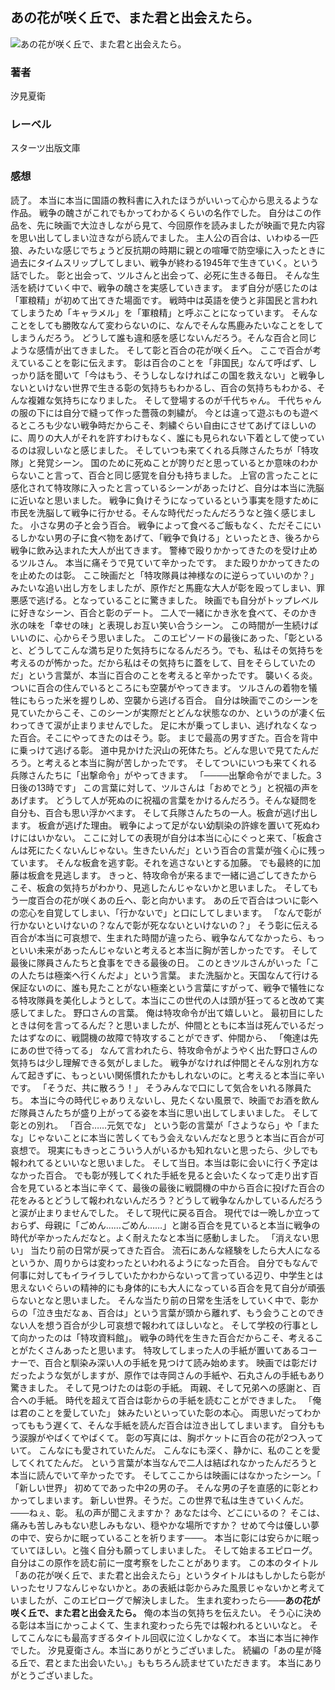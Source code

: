 ## あの花が咲く丘で、また君と出会えたら。
![あの花が咲く丘で、また君と出会えたら。](https://cdn.discordapp.com/attachments/1211570779934695494/1218013207516680283/GIJEamKakAAl0IW.png?ex=66061e32&is=65f3a932&hm=9bd8adb5ee1004ef4361a898f2cbedff7025bdefee656971389f962ad7d44478&)
### 著者
汐見夏衛
### レーベル
スターツ出版文庫
### 感想
読了。
本当に本当に国語の教科書に入れたほうがいいって心から思えるような作品。
戦争の醜さがこれでもかってわかるくらいの名作でした。
自分はこの作品を、先に映画で大泣きしながら見て、今回原作を読みましたが映画で見た内容を思い出してしまい泣きながら読んでました。
主人公の百合は、いわゆる一匹狼、みたいな感じでちょうど反抗期の時期に親との喧嘩で防空壕に入ったときに過去にタイムスリップしてしまい、戦争が終わる1945年で生きていく。という話でした。
彰と出会って、ツルさんと出会って、必死に生きる毎日。
そんな生活を続けていく中で、戦争の醜さを実感していきます。
まず自分が感じたのは「軍粮精」が初めて出てきた場面です。
戦時中は英語を使うと非国民と言われてしまうため「キャラメル」を「軍粮精」と呼ぶことになっています。
そんなことをしても勝敗なんて変わらないのに、なんでそんな馬鹿みたいなことをしてしまうんだろう。
どうして誰も違和感を感じないんだろう。そんな百合と同じような感情が出てきました。
そして彰と百合の花が咲く丘へ。
ここで百合が考えていることを彰に伝えます。
彰は百合のことを「非国民」なんて呼ばず、しっかり話を聞いて「今はもう、そうしなしなければこの国を救えない」と戦争しないといけない世界で生きる彰の気持ちもわかるし、百合の気持ちもわかる、そんな複雑な気持ちになりました。
そして登場するのが千代ちゃん。
千代ちゃんの服の下には自分で縫って作った薔薇の刺繍が。
今とは違って遊ぶものも遊べるところも少ない戦争時だからこそ、刺繍ぐらい自由にさせてあげてほしいのに、周りの大人がそれを許すわけもなく、誰にも見られない下着として使っているのは寂しいなと感じました。
そしていつも来てくれる兵隊さんたちが「特攻隊」と発覚シーン。
国のために死ぬことが誇りだと思っているとか意味のわからないこと言って、百合と同じ感覚を自分も持ちました。
上官の言ったことに感化されて特攻隊に入ったと言っているシーンがあったけど、自分は本当に洗脳に近いなと思いました。
戦争に負けそうになっているという事実を隠すために市民を洗脳して戦争に行かせる。そんな時代だったんだろうなと強く感じました。
小さな男の子と会う百合。
戦争によって食べるご飯もなく、ただそこにいるしかない男の子に食べ物をあげて、「戦争で負ける」といったとき、後ろから戦争に飲み込まれた大人が出てきます。
警棒で殴りかかってきたのを受け止めるツルさん。
本当に痛そうで見ていて辛かったです。
また殴りかかってきたのを止めたのは彰。
ここ映画だと「特攻隊員は神様なのに逆らっていいのか？」みたいな追い出し方をしましたが、原作だと馬鹿な大人が彰を殴ってしまい、罪悪感で逃げる。となっていることに驚きました。
映画でも自分がトップレベルに好きなシーン、百合と彰のデート。
二人で一緒にかき氷を食べて、そのかき氷の味を「幸せの味」と表現しお互い笑い合うシーン。
この時間が一生続けばいいのに、心からそう思いました。
このエピソードの最後にあった、「彰といると、どうしてこんな満ち足りた気持ちになるんだろう。でも、私はその気持ちを考えるのが怖かった。だから私はその気持ちに蓋をして、目をそらしていたのだ」という言葉が、本当に百合のことを考えると辛かったです。
襲いくる炎。
ついに百合の住んでいるところにも空襲がやってきます。
ツルさんの着物を犠牲にもらった米を握りしめ、空襲から逃げる百合。
自分は映画でこのシーンを見ていたからこそ、このシーンが実際だとどんな状態なのか、というのが凄く伝わってきて涙が止まりませんでした。
足に木が乗ってしまい、逃げれなくなった百合。そこにやってきたのはそう。彰。
まじで最高の男すぎた。百合を背中に乗っけて逃げる彰。
道中見かけた沢山の死体たち。どんな思いで見てたんだろう。と考えると本当に胸が苦しかったです。
そしてついにいつも来てくれる兵隊さんたちに「出撃命令」がやってきます。
「────出撃命令がでました。3日後の13時です」
この言葉に対して、ツルさんは「おめでとう」と祝福の声をあげます。
どうして人が死ぬのに祝福の言葉をかけるんだろう。そんな疑問を自分も、百合も思い浮かべます。
そして兵隊さんたちの一人。板倉が逃げ出します。
板倉が逃げた理由。
戦争によって足がない幼馴染の許嫁を置いて死ぬわけにはいかない。
ここに対しての表現が自分は本当に心にぐっと来て、「板倉さんは死にたくないんじゃない。生きたいんだ」という百合の言葉が強く心に残っています。
そんな板倉を逃す彰。それを逃さないとする加藤。
でも最終的に加藤は板倉を見逃します。
きっと、特攻命令が来るまで一緒に過ごしてきたからこそ、板倉の気持ちがわかり、見逃したんじゃないかと思いました。
そしてもう一度百合の花が咲くあの丘へ、彰と向かいます。
あの丘で百合はついに彰への恋心を自覚してしまい、「行かないで」と口にしてしまいます。
「なんで彰が行かないといけないの？なんで彰が死なないといけないの？」
そう彰に伝える百合が本当に可哀想で、生まれた時間が違ったら、戦争なんてなかったら、もっといい未来があったんじゃないと考えると本当に胸が苦しかったです。
そして最後に隊員さんたちと食事をできる最後の日。
このときツルさんがいった「この人たちは極楽へ行くんだよ」という言葉。
また洗脳かと。天国なんて行ける保証ないのに、誰も見たことがない極楽という言葉にすがって、戦争で犠牲になる特攻隊員を美化しようとして。本当にこの世代の人は頭が狂ってると改めて実感してました。
野口さんの言葉。
俺は特攻命令が出て嬉しいと。
最初目にしたときは何を言ってるんだ？と思いましたが、仲間とともに本当は死んでいるだったはずなのに、戦闘機の故障で特攻することができず、仲間から、
「俺達は先にあの世で待ってる」
なんて言われたら、特攻命令がようやく出た野口さんの気持ちは少し理解できる気がしました。
戦争がなければ仲間とそんな別れ方なんて起きずに、もっといい関係慣れたかもしれないのに。と考えると本当に辛いです。
「そうだ、共に散ろう！」
そうみんなで口にして気合をいれる隊員たち。
本当に今の時代じゃありえないし、見たくない風景で、映画でお酒を飲んだ隊員さんたちが盛り上がってる姿を本当に思い出してしまいました。
そして彰との別れ。
「百合……元気でな」
という彰の言葉が「さようなら」や「またな」じゃないことに本当に苦しくてもう会えないんだなと思うと本当に百合が可哀想で。
現実にもきっとこういう人がいるかも知れないと思ったら、少しでも報われてるといいなと思いました。
そして当日。本当は彰に会いに行く予定はなかった百合。
でも彰が残してくれた手紙を見ると会いたくなって走り出す百合を見ていると本当に辛くて、最後の最後に戦闘機の中から百合に投げた百合の花をみるとどうして報われないんだろう？どうして戦争なんかしているんだろうと涙が止まりませんでした。
そして現代に戻る百合。
現代では一晩しか立っておらず、母親に「ごめん……ごめん……」と謝る百合を見ていると本当に戦争の時代が辛かったんだなと。よく耐えたなと本当に感動しました。
「消えない思い」
当たり前の日常が戻ってきた百合。
流石にあんな経験をしたら大人になるというか、周りからは変わったといわれるようになった百合。
自分でもなんで何事に対してもイライラしていたかわからないって言っている辺り、中学生とは思えないぐらいの精神的にも身体的にも大人になっている百合を見て自分が頑張らないとなと思いました。
そんな当たり前の日常を生活をしていく中で、彰からの「泣き虫だなぁ、百合は」という言葉が頭から離れず、もう会うことのできない人を想う百合が少し可哀想で報われてほしいなと。
そして学校の行事として向かったのは「特攻資料館」。
戦争の時代を生きた百合だからこそ、考えることがたくさんあったと思います。
特攻してしまった人の手紙が置いてあるコーナーで、百合と馴染み深い人の手紙を見つけて読み始めます。
映画では彰だけだったような気がしますが、原作では寺岡さんの手紙や、石丸さんの手紙もあり驚きました。
そして見つけたのは彰の手紙。
両親、そして兄弟への感謝と、百合への手紙。
時代を超えて百合は彰からの手紙を読むことができました。
「俺は君のことを愛していた」
妹みたいといっていた彰の本心。
両思いだってわかってももう遅くて、そんな手紙を読んだ百合は泣き出してしまいます。
自分ももう涙腺がやばくてやばくて。
彰の写真には、胸ポケットに百合の花が2つ入っていて。
こんなにも愛されていたんだ。
こんなにも深く、静かに、私のことを愛してくれてたんだ。
という言葉が本当なんで二人は結ばれなかったんだろうと本当に読んでいて辛かったです。
そしてここからは映画にはなかったシーン。「
「新しい世界」
初めてであった中2の男の子。
そんな男の子を直感的に彰とわかってしまいます。
新しい世界。そうだ。この世界で私は生きていくんだ。
───ねぇ、彰。
私の声が聞こえますか？
あなたは今、どこにいるの？
そこは、痛みも苦しみもない悲しみもない、穏やかな場所ですか？
せめて今は優しい夢の中で、安らかに眠っていることを祈ります───。
本当に彰には安らかに眠っていてほしい。と強く自分も願ってしまいました。
そして始まるエピローグ。
自分はこの原作を読む前に一度考察をしたことがあります。
この本のタイトル「あの花が咲く丘で、また君と出会えたら」というタイトルはもしかしたら彰がいったセリフなんじゃないかと。あの表紙は彰からみた風景じゃないかと考えていましたが、このエピローグで解決しました。
生まれ変わったら───**あの花が咲く丘で、また君と出会えたら。**
俺の本当の気持ちを伝えたい。
そう心に決める彰は本当にかっこよくて、生まれ変わったら先では報われるといいなと。
そしてこんなにも最高すぎるタイトル回収に泣くしかなくて。
本当に本当に神作でした。
汐見夏衛さん。本当にありがとうございました。
続編の「あの星が降る丘で、君とまた出会いたい。」ももちろん読ませていただきます。
本当にありがとうございました。